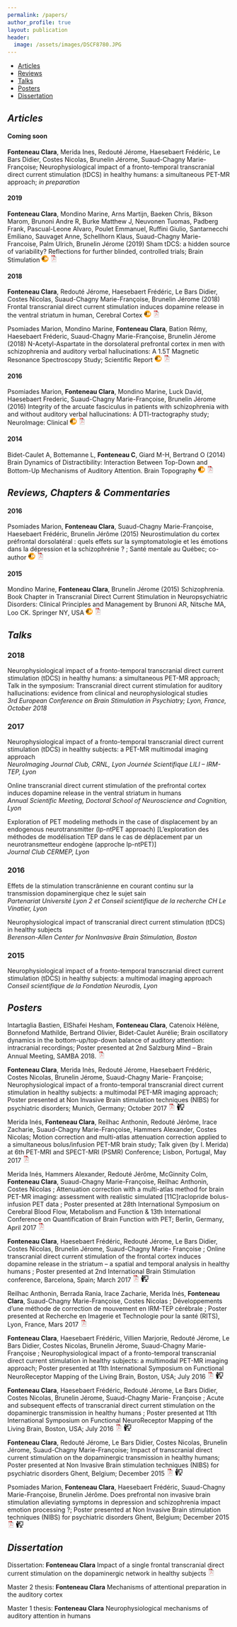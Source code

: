 ```yaml
---
permalink: /papers/
author_profile: true
layout: publication
header:
  image: /assets/images/DSCF8780.JPG
---
```


<div class="navbar">
	<div class="navbar-inner">
		<ul class="nav">
			<li><a href="#articles">Articles</a></li>
			<li><a href="#reviews">Reviews</a></li>
			<li><a href="#talks">Talks</a></li>
			<li><a href="#posters">Posters</a></li>
			<li><a href="#thesis">Dissertation</a></li>
		</ul>
	</div>
</div>

<script async src="https://badge.dimensions.ai/badge.js" charset="utf-8"></script>

## ***<a name="articles"></a> Articles***
#### Coming soon
**Fonteneau Clara**, Merida Ines, Redouté Jérome, Haesebaert Frédéric, Le Bars Didier, Costes Nicolas, Brunelin Jérome, Suaud-Chagny Marie-Françoise; Neurophysiological impact of a fronto-temporal transcranial direct current stimulation (tDCS) in healthy humans: a simultaneous PET-MR approach; *in preparation*

#### 2019
**Fonteneau Clara**, Mondino Marine, Arns Martijn, Baeken Chris, Bikson Marom, Brunoni Andre R, Burke Matthew J, Neuvonen Tuomas, Padberg Frank, Pascual-Leone Alvaro, Poulet Emmanuel, Ruffini Giulio, Santarnecchi Emiliano, Sauvaget Anne, Schellhorn Klaus, Suaud-Chagny Marie-Francoise, Palm Ulrich, Brunelin Jérome (2019) Sham tDCS: a hidden source of variability? Reflections for further blinded, controlled trials; Brain Stimulation [![doi](icons/doi-icon.png)](https://doi.org/10.1016/j.brs.2018.12.977) [![pdf](icons/pdf-icon.png)](/Papers/Fonteneau_Comm_2019.pdf) <span class="__dimensions_badge_embed__" data-doi="10.1016/j.brs.2018.12.977" data-hide-zero-citations="true" data-style="small_circle"></span>

#### 2018
**Fonteneau Clara**, Redouté Jérome, Haesebaert Frédéric, Le Bars Didier, Costes Nicolas, Suaud-Chagny Marie-Françoise, Brunelin Jérome (2018) Frontal transcranial direct current stimulation induces dopamine release in the ventral striatum in human, Cerebral Cortex [![doi](icons/doi-icon.png)](https://doi.org/10.1093/cercor/bhy093) [![pdf](icons/pdf-icon.png)](/Papers/Fonteneau_2018.pdf) <span class="__dimensions_badge_embed__" data-doi="10.1093/cercor/bhy093" data-style="small_circle"></span>

Psomiades Marion, Mondino Marine, **Fonteneau Clara**, Bation Rémy, Haesebaert Fréderic, Suaud-Chagny Marie-Françoise, Brunelin Jérome (2018) N-Acetyl-Aspartate in the dorsolateral prefrontal cortex in men with schizophrenia and auditory verbal hallucinations: A 1.5T Magnetic Resonance Spectroscopy Study; Scientific Report [![doi](icons/doi-icon.png)](http://dx.doi.org/10.1038/s41598-018-22597-y) [![pdf](icons/pdf-icon.png)](/Papers/Psomiades_2018.pdf) <span class="__dimensions_badge_embed__" data-doi="10.1038/s41598-018-22597-y" data-hide-zero-citations="true" data-style="small_circle"></span>

#### 2016
Psomiades Marion, **Fonteneau Clara**, Mondino Marine, Luck David, Haesebaert Frederic, Suaud-Chagny Marie-Françoise, Brunelin Jérome (2016) Integrity of the arcuate fasciculus in patients with schizophrenia with and without auditory verbal hallucinations: A DTI-tractography study; NeuroImage: Clinical [![doi](icons/doi-icon.png)](http://dx.doi.org/10.1016/j.nicl.2016.04.013) [![pdf](icons/pdf-icon.png)](/Papers/Psomiades_2016.pdf) <span class="__dimensions_badge_embed__" data-doi="10.1016/j.nicl.2016.04.013" data-hide-zero-citations="true" data-style="small_circle"></span>

#### 2014
Bidet-Caulet A, Bottemanne L, **Fonteneau C**, Giard M-H, Bertrand O (2014) Brain Dynamics of Distractibility: Interaction Between Top-Down and Bottom-Up Mechanisms of Auditory Attention. Brain Topography [![doi](icons/doi-icon.png)](http://dx.doi.org/10.1007/s10548-014-0354-x) [![pdf](icons/pdf-icon.png)](/Papers/Bidet-Caulet_2013.pdf) <span class="__dimensions_badge_embed__" data-doi="10.1007/s10548-014-0354-x" data-hide-zero-citations="true" data-style="small_circle"></span>

## ***<a name="reviews"></a> Reviews, Chapters & Commentaries***
#### 2016
Psomiades Marion, **Fonteneau Clara**, Suaud-Chagny Marie-Françoise, Haesebaert Frédéric, Brunelin Jérôme (2015) Neurostimulation du cortex préfrontal dorsolatéral : quels effets sur la symptomatologie et les émotions dans la dépression et la schizophrénie ? ; Santé mentale au Québec; co-author [![doi](icons/doi-icon.png)](http://dx.doi.org/10.7202/1036972ar) [![pdf](icons/pdf-icon.png)](/Papers/Psomiades_Rev_2016.pdf) <span class="__dimensions_badge_embed__" data-doi="10.7202/1036972ar" data-hide-zero-citations="true" data-style="small_circle"></span>

#### 2015
Mondino Marine, **Fonteneau Clara**, Brunelin Jérome (2015) Schizophrenia. Book Chapter in Transcranial Direct Current Stimulation in Neuropsychiatric Disorders: Clinical Principles and Management by Brunoni AR, Nitsche MA, Loo CK. Springer NY, USA [![doi](icons/doi-icon.png)](https://doi.org/10.1007/978-3-319-33967-2) [![pdf](icons/pdf-icon.png)](/Papers/Mondino_Chap_2015.pdf) <span class="__dimensions_badge_embed__" data-doi="10.1007/978-3-319-33967-2" data-hide-zero-citations="true" data-style="small_circle"></span>

## ***<a name="talks"></a> Talks***
### 2018
Neurophysiological impact of a fronto-temporal transcranial direct current stimulation (tDCS) in healthy humans: a simultaneous PET-MR approach; Talk in the symposium: Transcranial direct current stimulation for auditory hallucinations: evidence from clinical and neurophysiological studies   
*3rd European Conference on Brain Stimulation in Psychiatry; Lyon, France, October 2018*

### 2017
Neurophysiological impact of a fronto-temporal transcranial direct current stimulation (tDCS) in healthy subjects: a PET-MR multimodal imaging approach   
*NeuroImaging Journal Club, CRNL, Lyon Journée Scientifique LILI – IRM-TEP, Lyon*

Online transcranial direct current stimulation of the prefrontal cortex induces dopamine release in the ventral striatum in humans   
*Annual Scientific Meeting, Doctoral School of Neuroscience and Cognition, Lyon*

Exploration of PET modeling methods in the case of displacement by an endogenous neurotransmitter (lp-ntPET approach) [L’exploration des méthodes de modélisation TEP dans le cas de déplacement par un neurotransmetteur endogène (approche lp-ntPET)]   
*Journal Club CERMEP, Lyon*

### 2016
Effets de la stimulation transcrânienne en courant continu sur la transmission dopaminergique chez le sujet sain   
*Partenariat Université Lyon 2 et Conseil scientifique de la recherche CH Le Vinatier, Lyon*

Neurophysiological impact of transcranial direct current stimulation (tDCS) in healthy subjects   
*Berenson-Allen Center for NonInvasive Brain Stimulation, Boston*

### 2015
Neurophysiological impact of a fronto-temporal transcranial direct current stimulation (tDCS) in healthy subjects: a multimodal imaging approach   
*Conseil scientifique de la Fondation Neurodis, Lyon*

## ***<a name="posters"></a> Posters***
Intartaglia Bastien, ElShafei Hesham, **Fonteneau Clara**, Catenoix Hélène, Bonnefond Mathilde, Bertrand Olivier, Bidet-Caulet Aurélie; Brain oscillatory dynamics in the bottom-up/top-down balance of auditory attention: intracranial recordings; Poster presented at 2nd Salzburg Mind – Brain Annual Meeting, SAMBA 2018. [![pdf](icons/pdf-icon.png)](/Papers/2018_Abstract_AttAud_sEEG_SAMBA.pdf)

**Fonteneau Clara**, Merida Inès, Redouté Jérome, Haesebaert Frédéric, Costes Nicolas, Brunelin Jérome, Suaud-Chagny Marie- Françoise; Neurophysiological impact of a fronto-temporal transcranial direct current stimulation in healthy subjects: a multimodal PET-MR imaging approach; Poster presented at Non Invasive Brain stimulation techniques (NIBS) for psychiatric disorders; Munich, Germany; October 2017 [![pdf](icons/pdf-icon.png)](/Papers/2017_Abstract_COMBISTIM_ECBSP.pdf) [![poster](icons/poster-icon.png)](/Papers/2017_Poster_COMBISTIM_ECBSP.pdf)

Merida Inés, **Fonteneau Clara**, Reilhac Anthonin, Redouté Jérôme, Irace Zacharie, Suaud-Chagny Marie-Françoise, Hammers Alexander, Costes Nicolas; Motion correction and multi-atlas attenuation correction applied to a simultaneous bolus/infusion PET-MR brain study; Talk given (by I. Merida) at 6th PET-MRI and SPECT-MRI (PSMR) Conference; Lisbon, Portugal, May 2017 [![pdf](icons/pdf-icon.png)](/Papers/2017_Abstract_PSMR.pdf)

Merida Inés, Hammers Alexander, Redouté Jérôme, McGinnity Colm, **Fonteneau Clara**, Suaud-Chagny Marie-Françoise, Reilhac Anthonin, Costes Nicolas ; Attenuation correction with a multi-atlas method for brain PET-MR imaging: assessment with realistic simulated [11C]raclopride bolus-infusion PET data ; Poster presented at 28th International Symposium on Cerebral Blood Flow, Metabolism and Function & 13th International Conference on Quantification of Brain Function with PET; Berlin, Germany, April 2017 [![pdf](icons/pdf-icon.png)](/Papers/2017_Abstract_BrainPET.pdf)

**Fonteneau Clara**, Haesebaert Frédéric, Redouté Jérome, Le Bars Didier, Costes Nicolas, Brunelin Jérome, Suaud-Chagny Marie- Françoise ; Online transcranial direct current stimulation of the frontal cortex induces dopamine release in the striatum – a spatial and temporal analysis in healthy humans ; Poster presented at 2nd International Brain Stimulation conference, Barcelona, Spain; March 2017 [![pdf](icons/pdf-icon.png)](/Papers/2017_Abstract_DOPASTIM_BrainStim.pdf) [![poster](icons/poster-icon.png)](/Papers/2017_Poster_DOPASTIM_BrainStim.pdf)

Reilhac Anthonin, Berrada Rania, Irace Zacharie, Merida Inés, **Fonteneau Clara**, Suaud-Chagny Marie-Françoise, Costes Nicolas ; Développements d’une méthode de correction de mouvement en IRM-TEP cérébrale ; Poster presented at Recherche en Imagerie et Technologie pour la santé (RITS), Lyon, France, Mars 2017 [![pdf](icons/pdf-icon.png)](/Papers/2017_Abstract_RITS.pdf)

**Fonteneau Clara**, Haesebaert Frédéric, Villien Marjorie, Redouté Jérome, Le Bars Didier, Costes Nicolas, Brunelin Jérome, Suaud-Chagny Marie-Françoise ; Neurophysiological impact of a fronto-temporal transcranial direct current stimulation in healthy subjects: a multimodal PET-MR imaging approach; Poster presented at 11th International Symposium on Functional NeuroReceptor Mapping of the Living Brain, Boston, USA; July 2016 [![pdf](icons/pdf-icon.png)](/Papers/2016_Abstract_COMBISTIM_NRM.pdf) [![poster](icons/poster-icon.png)](/Papers/2016_Poster_COMBISTIM_NRM.pdf)

**Fonteneau Clara**, Haesebaert Frédéric, Redouté Jérome, Le Bars Didier, Costes Nicolas, Brunelin Jérome, Suaud-Chagny Marie- Françoise ; Acute and subsequent effects of transcranial direct current stimulation on the dopaminergic transmission in healthy humans ; Poster presented at 11th International Symposium on Functional NeuroReceptor Mapping of the Living Brain, Boston, USA; July 2016 [![pdf](icons/pdf-icon.png)](/Papers/2016_Abstract_DOPASTIM_NRM.pdf) [![poster](icons/poster-icon.png)](/Papers/2016_Poster_DOPASTIM_NRM.pdf)

**Fonteneau Clara**, Redouté Jérome, Le Bars Didier, Costes Nicolas, Brunelin Jérome, Suaud-Chagny Marie-Françoise; Impact of transcranial direct current stimulation on the dopaminergic transmission in healthy humans; Poster presented at Non Invasive Brain stimulation techniques (NIBS) for psychiatric disorders Ghent, Belgium; December 2015 [![pdf](icons/pdf-icon.png)](/Papers/2015_Abstract_DOPASTIM_Ghent.pdf) [![poster](icons/poster-icon.png)](/Papers/2015_Poster_DOPASTIM_Ghent.pdf)

Psomiades Marion, **Fonteneau Clara**, Haesebaert Frédéric, Suaud-Chagny Marie-Françoise, Brunelin Jérôme. Does prefrontal non invasive brain stimulation alleviating symptoms in depression and schizophrenia impact emotion processing ?; Poster presented at Non Invasive Brain stimulation techniques (NIBS) for psychiatric disorders Ghent, Belgium; December 2015 [![pdf](icons/pdf-icon.png)](/Papers/2015_Abstract_Emotion_Ghent.pdf) [![poster](icons/poster-icon.png)](/Papers/2015_Poster_Emotion_Ghent.pdf)


## ***<a name="thesis"></a> Dissertation***
Dissertation: **Fonteneau Clara** Impact of a single frontal transcranial direct current stimulation on the dopaminergic network in healthy subjects [![pdf](icons/pdf-icon.png)](/Papers/ThesisDissertation.pdf)

Master 2 thesis: **Fonteneau Clara** Mechanisms of attentional preparation in the auditory cortex

Master 1 thesis: **Fonteneau Clara** Neurophysiological mechanisms of auditory attention in humans
